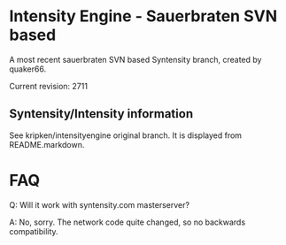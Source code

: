 Intensity Engine - Sauerbraten SVN based
================

A most recent sauerbraten SVN based Syntensity branch,
created by quaker66.

Current revision: 2711


Syntensity/Intensity information
--------------------

See kripken/intensityengine original branch. It is displayed
from README.markdown.


FAQ
=====

Q: Will it work with syntensity.com masterserver?

A: No, sorry. The network code quite changed, so no backwards compatibility.
